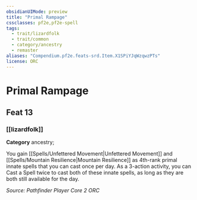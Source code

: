 ```yaml
---
obsidianUIMode: preview
title: "Primal Rampage"
cssclasses: pf2e,pf2e-spell
tags:
  - trait/lizardfolk
  - trait/common
  - category/ancestry
  - remaster
aliases: "Compendium.pf2e.feats-srd.Item.X1SPiYJqWzqwzPTs"
license: ORC
---
```

# Primal Rampage
## Feat 13
### [[lizardfolk]]

**Category** ancestry; 




You gain [[Spells/Unfettered Movement|Unfettered Movement]] and [[Spells/Mountain Resilience|Mountain Resilience]] as 4th-rank primal innate spells that you can cast once per day. As a 3-action activity, you can Cast a Spell twice to cast both of these innate spells, as long as they are both still available for the day.

*Source: Pathfinder Player Core 2*
*ORC*